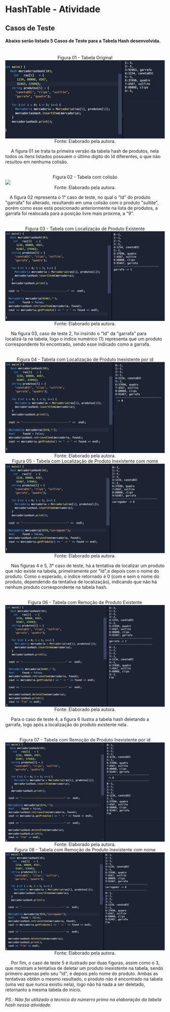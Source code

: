 # HashTable - Atividade

## Casos de Teste 
#### Abaixo serão listado 5 Casos de Teste para a Tabela Hash desenvolvida.

<p align="center">
<br>
Figura 01 - Tabela Original <br>
<img src="assets/tabela_original.png" style="display: block; margin: auto;"></img>
Fonte: Elaborado pela autora.
</p>

&emsp; A figura 01 se trata ta primeira versão da tabela hash de produtos, nela todos os itens listados possuem o último digito do Id diferentes, o que não resultou em nenhuma colisão.

<p align="center">
<br>
Figura 02 - Tabela com colisão <br>
<img src="assets/tabela_colisão.png" style="display: block; margin: auto;"></img>
Fonte: Elaborado pela autora.
</p>

&emsp;A figura 02 representa o 1° caso de teste, no qual o "Id" do produto "garrafa" foi alterado, resultando em uma colisão com o produto "sultite", porém como esse está posicionado anteriormente na lista de produtos, a garrafa foi realocada para a posição livre mais próxima, a "9".

<p align="center">
<br>
Figura 03 - Tabela com Localização de Produto Existente <br>
<img src="assets/localizar_existente.png" style="display: block; margin: auto;"></img>
Fonte: Elaborado pela autora.
</p>

&emsp; Na figura 03, caso de teste 2, foi insirido o "Id" da "garrafa" para localizá-la na tabela, logo o índice numérico (1) representa que um produto correspondente foi encontrado, sendo esse indicado como a garrafa.

<p align="center">
<br>
Figura 04 - Tabela com Localização de Produto Inexistente por id <br>
<img src="assets/localizar_inexistente1.png" style="display: block; margin: auto;"></img>
Fonte: Elaborado pela autora.
<br>
Figura 05 - Tabela com Localização de Produto Inexistente com nome <br>
<img src="assets/localizar_inexistente2.png" style="display: block; margin: auto;"></img>
Fonte: Elaborado pela autora.
</p>

&emsp; Nas figuras 4 e 5, 3° caso de teste, há a tentativa de localizar um produto que não existe na tabela, primeiramente por "Id",e depois com o nome do produto. Como o esperado, o índice retornado é 0 (com e sem o nome do produto, dependendo da tentativa de localização), indicando que não há nenhum produto correspondente na tabela hash.

<p align="center">
<br>
Figura 06 - Tabela com Remoção de Produto Existente <br>
<img src="assets/deletar_existente.png" style="display: block; margin: auto;"></img>
Fonte: Elaborado pela autora.
</p>

&emsp; Para o caso de teste 4, a figura 6 ilustra a tabela hash deletando a garrafa, logo após a localização do produto existente nela.

<p align="center">
<br>
Figura 07 - Tabela com Remoção de Produto Inexistente por id <br>
<img src="assets/deletar_inexistente1.png" style="display: block; margin: auto;"></img>
Fonte: Elaborado pela autora.
<br>
Figura 08 - Tabela com Remoção de Produto Inexistente com nome <br>
<img src="assets/deletar_inexistente2.png" style="display: block; margin: auto;"></img>
Fonte: Elaborado pela autora.
</p>

&emsp; Por fim, o caso de teste 5 é ilustrado por duas figuras, assim como o 3, que mostram a tentativa de deletar um produto inexistente na tabela, sendo primeiro apenas pelo seu "Id", e depois pelo nome do produto. Ambas as tentativas obtêm o mesmo resultado, o produto não é encontrado na tabela (uma vez que nunca existiu nela), logo não há nada a ser deletado, retornanto a mesma tabela do início.

_PS.: Não foi utilizado a técnica do númerro primo na elaboração da tabela hash nessa atividade._
